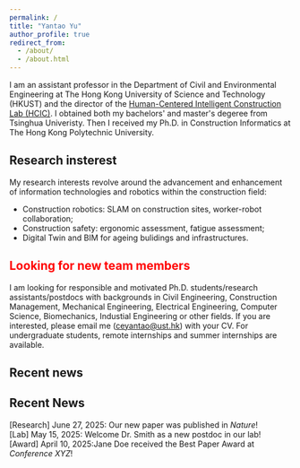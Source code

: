 ```yaml
---
permalink: /
title: "Yantao Yu"
author_profile: true
redirect_from: 
  - /about/
  - /about.html
---
```



I am an assistant professor in the Department of Civil and Environmental Engineering at The Hong Kong University of Science and Technology (HKUST) and the director of the [Human-Centered Intelligent Construction Lab (HCIC)](https://ceyantao.people.ust.hk/). I obtained both my bachelors' and master's degeree from Tsinghua Univeristy. Then I received my Ph.D. in Construction Informatics at The Hong Kong Polytechnic University. 

## Research insterest
My research interests revolve around the advancement and enhancement of information technologies and robotics within the construction field:
- Construction robotics: SLAM on construction sites, worker-robot collaboration;
- Construction safety: ergonomic assessment, fatigue assessment;
- Digital Twin and BIM for ageing bulidings and infrastructures.

## <span style="color: red;"> Looking for new team members</span>
I am looking for responsible and motivated Ph.D. students/research assistants/postdocs with backgrounds in Civil Engineering, Construction Management, Mechanical Engineering, Electrical Engineering, Computer Science, Biomechanics, Industial Engineering or other fields. 
If you are interested, please email me (ceyantao@ust.hk) with your CV. 
For undergraduate students, remote internships and summer internships are available.

## Recent news
## Recent News

<div class="news-item">
  <span class="category research">[Research]</span>
  June 27, 2025: Our new paper was published in <em>Nature</em>!
</div>

<div class="news-item">
  <span class="category team">[Lab]</span>
  May 15, 2025: Welcome Dr. Smith as a new postdoc in our lab!
</div>

<div class="news-item">
  <span class="category award">[Award]</span>
  April 10, 2025:Jane Doe received the Best Paper Award at <em>Conference XYZ</em>!
</div>
